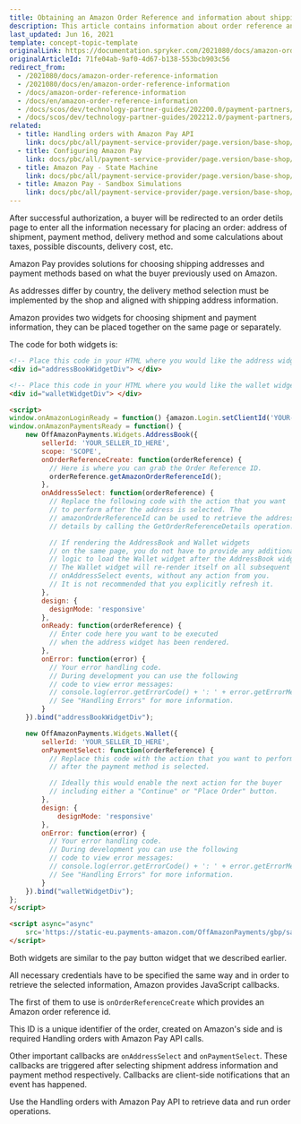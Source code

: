 ```yaml
---
title: Obtaining an Amazon Order Reference and information about shipping addresses
description: This article contains information about order reference and shipping address in Spryker Commerce OS.
last_updated: Jun 16, 2021
template: concept-topic-template
originalLink: https://documentation.spryker.com/2021080/docs/amazon-order-reference-information
originalArticleId: 71fe04ab-9af0-4d67-b138-553bcb903c56
redirect_from:
  - /2021080/docs/amazon-order-reference-information
  - /2021080/docs/en/amazon-order-reference-information
  - /docs/amazon-order-reference-information
  - /docs/en/amazon-order-reference-information
  - /docs/scos/dev/technology-partner-guides/202200.0/payment-partners/amazon-pay/obtaining-an-amazon-order-reference-and-information-about-shipping-addresses.html
  - /docs/scos/dev/technology-partner-guides/202212.0/payment-partners/amazon-pay/obtaining-an-amazon-order-reference-and-information-about-shipping-addresses.html
related:
  - title: Handling orders with Amazon Pay API
    link: docs/pbc/all/payment-service-provider/page.version/base-shop/third-party-integrations/amazon-pay/handling-orders-with-amazon-pay-api.html
  - title: Configuring Amazon Pay
    link: docs/pbc/all/payment-service-provider/page.version/base-shop/third-party-integrations/amazon-pay/configure-amazon-pay.html
  - title: Amazon Pay - State Machine
    link: docs/pbc/all/payment-service-provider/page.version/base-shop/third-party-integrations/amazon-pay/amazon-pay-state-machine.html
  - title: Amazon Pay - Sandbox Simulations
    link: docs/pbc/all/payment-service-provider/page.version/base-shop/third-party-integrations/amazon-pay/amazon-pay-sandbox-simulations.html
---
```


After successful authorization, a buyer will be redirected to an order detils page to enter all the information necessary for placing an order: address of shipment, payment method, delivery method and some calculations about taxes, possible discounts, delivery cost, etc.

Amazon Pay provides solutions for choosing shipping addresses and payment methods based on what the buyer previously used on Amazon.

As addresses differ by country, the delivery method selection must be implemented by the shop and aligned with shipping address information.

Amazon provides two widgets for choosing shipment and payment information, they can be placed together on the same page or separately.

The code for both widgets is:

```html
<!-- Place this code in your HTML where you would like the address widget to appear. -->
<div id="addressBookWidgetDiv"> </div>

<!-- Place this code in your HTML where you would like the wallet widget to appear. -->
<div id="walletWidgetDiv"> </div>

<script>
window.onAmazonLoginReady = function() {amazon.Login.setClientId('YOUR-CLIENT-ID'); };
window.onAmazonPaymentsReady = function() {
	new OffAmazonPayments.Widgets.AddressBook({
		sellerId: 'YOUR_SELLER_ID_HERE',
		scope: 'SCOPE',
		onOrderReferenceCreate: function(orderReference) {
		  // Here is where you can grab the Order Reference ID.
		  orderReference.getAmazonOrderReferenceId();
		},
		onAddressSelect: function(orderReference) {
		  // Replace the following code with the action that you want
		  // to perform after the address is selected. The
		  // amazonOrderReferenceId can be used to retrieve the address
		  // details by calling the GetOrderReferenceDetails operation.

		  // If rendering the AddressBook and Wallet widgets
		  // on the same page, you do not have to provide any additional
		  // logic to load the Wallet widget after the AddressBook widget.
		  // The Wallet widget will re-render itself on all subsequent
		  // onAddressSelect events, without any action from you.
		  // It is not recommended that you explicitly refresh it.
		},
		design: {
		  designMode: 'responsive'
		},
		onReady: function(orderReference) {
		  // Enter code here you want to be executed
		  // when the address widget has been rendered.
		},
		onError: function(error) {
		  // Your error handling code.
		  // During development you can use the following
		  // code to view error messages:
		  // console.log(error.getErrorCode() + ': ' + error.getErrorMessage());
		  // See "Handling Errors" for more information.
		}
	}).bind("addressBookWidgetDiv");

	new OffAmazonPayments.Widgets.Wallet({
		sellerId: 'YOUR_SELLER_ID_HERE',
		onPaymentSelect: function(orderReference) {
		  // Replace this code with the action that you want to perform
		  // after the payment method is selected.

		  // Ideally this would enable the next action for the buyer
		  // including either a "Continue" or "Place Order" button.
		},
		design: {
			designMode: 'responsive'
		},
		onError: function(error) {
		  // Your error handling code.
		  // During development you can use the following
		  // code to view error messages:
		  // console.log(error.getErrorCode() + ': ' + error.getErrorMessage());
		  // See "Handling Errors" for more information.
		}
	}).bind("walletWidgetDiv");
};
</script>

<script async="async"
	src='https://static-eu.payments-amazon.com/OffAmazonPayments/gbp/sandbox/lpa/js/Widgets.js'>
</script>
```

Both widgets are similar to the pay button widget that we described earlier.

All necessary credentials have to be specified the same way and in order to retrieve the selected information, Amazon provides JavaScript callbacks.

The first of them to use is `onOrderReferenceCreate` which provides an Amazon order reference id.

This ID is a unique identifier of the order, created on Amazon's side and is required Handling orders with Amazon Pay API calls.

Other important callbacks are `onAddressSelect` and `onPaymentSelect`. These callbacks are triggered after selecting shipment address information and payment method respectively. Callbacks are client-side notifications that an event has happened.

Use the Handling orders with Amazon Pay API to retrieve data and run order operations.

